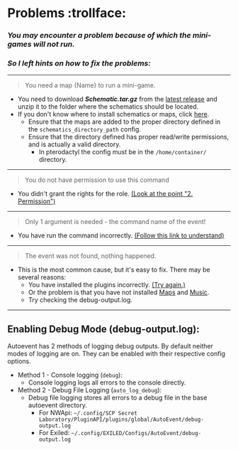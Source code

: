 # Problems :trollface:
### *You may encounter a problem because of which the mini-games will not run.*
### *So I left hints on how to fix the problems:*
----
 >  You need a map {Name} to run a mini-game.
 - You need to download ***Schematic.tar.gz*** from the [latest release](https://github.com/KoT0XleB/AutoEvent-Exiled/releases/latest) and unzip it to the folder where the schematics should be located.
 - If you don't know where to install schematics or maps, click [here](https://github.com/KoT0XleB/AutoEvent/blob/main/Docs/Installation.md).
   - Ensure that the maps are added to the proper directory defined in the `schematics_directory_path` config.
   - Ensure that the directory defined has proper read/write permissions, and is actually a valid directory. 
     - In pterodactyl the config must be in the `/home/container/` directory. 
----
 >  You do not have permission to use this command
 - You didn't grant the rights for the role. [(Look at the point "2. Permission")](https://github.com/KoT0XleB/AutoEvent-Exiled/blob/main/Docs/Installation.md)
----
 >  Only 1 argument is needed - the command name of the event!
 - You have run the command incorrectly. [(Follow this link to understand)](https://github.com/KoT0XleB/AutoEvent-Exiled/blob/main/Docs/Commands.md)
----
 >  The event was not found, nothing happened.
 - This is the most common cause, but it's easy to fix. There may be several reasons:
    - You have installed the plugins incorrectly. [(Try again.)](https://github.com/KoT0XleB/AutoEvent-Exiled/blob/main/Docs/Installation.md)
    - Or the problem is that you have not installed [Maps](https://github.com/KoT0XleB/AutoEvent-Exiled/tree/main/Schematics) and [Music](https://github.com/KoT0XleB/AutoEvent-Exiled/tree/main/Music).
    - Try checking the debug-output.log.
---- 
## Enabling Debug Mode (debug-output.log): 
Autoevent has 2 methods of logging debug outputs. By default neither modes of logging are on. They can be enabled with their respective config options.
- Method 1 - Console logging (`debug`):
   - Console logging logs all errors to the console directly.
- Method 2 - Debug File Logging (`auto_log_debug`):
   - Debug file logging stores all errors to a debug file in the base autoevent directory. 
     - For NWApi: `~/.config/SCP Secret Laboratory/PluginAPI/plugins/global/AutoEvent/debug-output.log`
     - For Exiled: `~/.config/EXILED/Configs/AutoEvent/debug-output.log`
